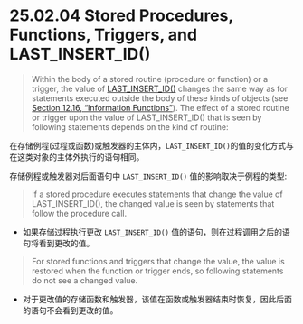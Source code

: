 # 25.02.04 Stored Procedures, Functions, Triggers, and LAST_INSERT_ID()

> Within the body of a stored routine (procedure or function) or a trigger, the value of [LAST_INSERT_ID()](https://dev.mysql.com/doc/refman/8.0/en/information-functions.html#function_last-insert-id) changes the same way as for statements executed outside the body of these kinds of objects (see [Section 12.16, “Information Functions”](https://dev.mysql.com/doc/refman/8.0/en/information-functions.html)). The effect of a stored routine or trigger upon the value of LAST_INSERT_ID() that is seen by following statements depends on the kind of routine:

在存储例程(过程或函数)或触发器的主体内，`LAST_INSERT_ID()`的值的变化方式与在这类对象的主体外执行的语句相同。

存储例程或触发器对后面语句中 `LAST_INSERT_ID()` 值的影响取决于例程的类型:

> If a stored procedure executes statements that change the value of LAST_INSERT_ID(), the changed value is seen by statements that follow the procedure call.

- 如果存储过程执行更改 `LAST_INSERT_ID()` 值的语句，则在过程调用之后的语句将看到更改的值。

> For stored functions and triggers that change the value, the value is restored when the function or trigger ends, so following statements do not see a changed value.

- 对于更改值的存储函数和触发器，该值在函数或触发器结束时恢复，因此后面的语句不会看到更改的值。